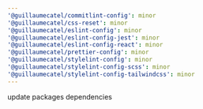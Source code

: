 ```yaml
---
'@guillaumecatel/commitlint-config': minor
'@guillaumecatel/css-reset': minor
'@guillaumecatel/eslint-config': minor
'@guillaumecatel/eslint-config-jest': minor
'@guillaumecatel/eslint-config-react': minor
'@guillaumecatel/prettier-config': minor
'@guillaumecatel/stylelint-config': minor
'@guillaumecatel/stylelint-config-scss': minor
'@guillaumecatel/stylelint-config-tailwindcss': minor
---
```


update packages dependencies
